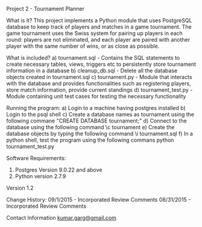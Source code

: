 Project 2 - Tournament Planner

What is it?
This project implements a Python module that uses PostgreSQL database to keep track of players and matches in a game tournament.
The game tournament uses the Swiss system for pairing up players in each round: players are not eliminated, and each player are paired with another player with the same number of wins, or as close as possible.

What is included?
a) tournament.sql - Contains the SQL statements to create necessary tables, views, triggers etc to persistently store tournament information in a database
b) cleanup_db.sql - Delete all the database objects created in tournament.sql 
c) tournament.py - Module that interacts with the database and provides functionalities such as registering players, store match information, provide current standings
d) tournament_test.py - Module containing unit test cases for testing the necessary functionality

Running the program:
a) Login to a machine having postgres installed 
b) Login to the psql shell
c) Create a database names as tournament using the following commane "CREATE DATABASE tournament;"
d) Connect to the database using the following command \c tournament
e) Create the database objects by typing the following command \i tournament.sql
f) In a python shell, test the program using the following commans python tournament_test.py

Software Requirements:
1) Postgres Version 9.0.22 and above
2) Python version 2.7.9

Version
1.2

Change History:
09/1/2015 - Incorporated Review Comments
08/31/2015 - Incorporated Review Comments

Contact Information
kumar.garg@gmail.com

